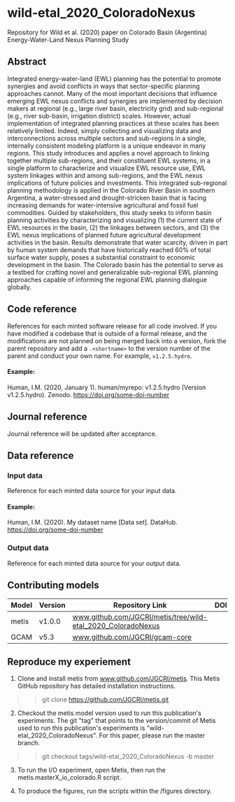 # wild-etal_2020_ColoradoNexus
Repository for Wild et al. (2020) paper on Colorado Basin (Argentina) Energy-Water-Land Nexus Planning Study

## Abstract
Integrated energy-water-land (EWL) planning has the potential to promote synergies and avoid conflicts in ways that sector-specific planning approaches cannot. Many of the most important decisions that influence emerging EWL nexus conflicts and synergies are implemented by decision makers at regional (e.g., large river basin, electricity grid) and sub-regional (e.g., river sub-basin, irrigation district) scales. However, actual implementation of integrated planning practices at these scales has been relatively limited. Indeed, simply collecting and visualizing data and interconnections across multiple sectors and sub-regions in a single, internally consistent modeling platform is a unique endeavor in many regions. This study introduces and applies a novel approach to linking together multiple sub-regions, and their constituent EWL systems, in a single platform to characterize and visualize EWL resource use, EWL system linkages within and among sub-regions, and the EWL nexus implications of future policies and investments. This integrated sub-regional planning methodology is applied in the Colorado River Basin in southern Argentina, a water-stressed and drought-stricken basin that is facing increasing demands for water-intensive agricultural and fossil fuel commodities. Guided by stakeholders, this study seeks to inform basin planning activities by characterizing and visualizing (1) the current state of EWL resources in the basin, (2) the linkages between sectors, and (3) the EWL nexus implications of planned future agricultural development activities in the basin. Results demonstrate that water scarcity, driven in part by human system demands that have historically reached 60% of total surface water supply, poses a substantial constraint to economic development in the basin. The Colorado basin has the potential to serve as a testbed for crafting novel and generalizable sub-regional EWL planning approaches capable of informing the regional EWL planning dialogue globally.

## Code reference
References for each minted software release for all code involved.  If you have modified a codebase that is outside of a formal release, and the modifications are not planned on being merged back into a version, fork the parent repository and add a `.<shortname>` to the version number of the parent and conduct your own name.  For example, `v1.2.5.hydro`.

#### Example:

Human, I.M. (2020, January 1). human/myrepo: v1.2.5.hydro (Version v1.2.5.hydro). Zenodo. https://doi.org/some-doi-number

## Journal reference
Journal reference will be updated after acceptance.

## Data reference

### Input data
Reference for each minted data source for your input data.  

#### Example:

Human, I.M. (2020). My dataset name [Data set]. DataHub. https://doi.org/some-doi-number

### Output data
Reference for each minted data source for your output data.  

## Contributing models
| Model | Version | Repository Link | DOI |
|-------|---------|-----------------|-----|
| metis | v1.0.0 | www.github.com/JGCRI/metis/tree/wild-etal_2020_ColoradoNexus | <link to DOI dataset> |
| GCAM | v5.3 | www.github.com/JGCRI/gcam-core | <link to DOI dataset> |
  

## Reproduce my experiement
1. Clone and install metis from www.github.com/JGCRI/metis. This Metis GitHub repository has detailed installation instructions.

>>git clone https://github.com/JGCRI/metis.git

2. Checkout the metis model version used to run this publication's experiments. The git "tag" that points to the version/commit of Metis used to run this publication's experiments is "wild-etal_2020_ColoradoNexus". For this paper, please run the master branch.

>> git checkout tags/wild-etal_2020_ColoradoNexus -b master

3. To run the I/O experiment, open Metis, then run the metis.masterX_io_colorado.R script.

4. To produce the figures, run the scripts within the /figures directory.
